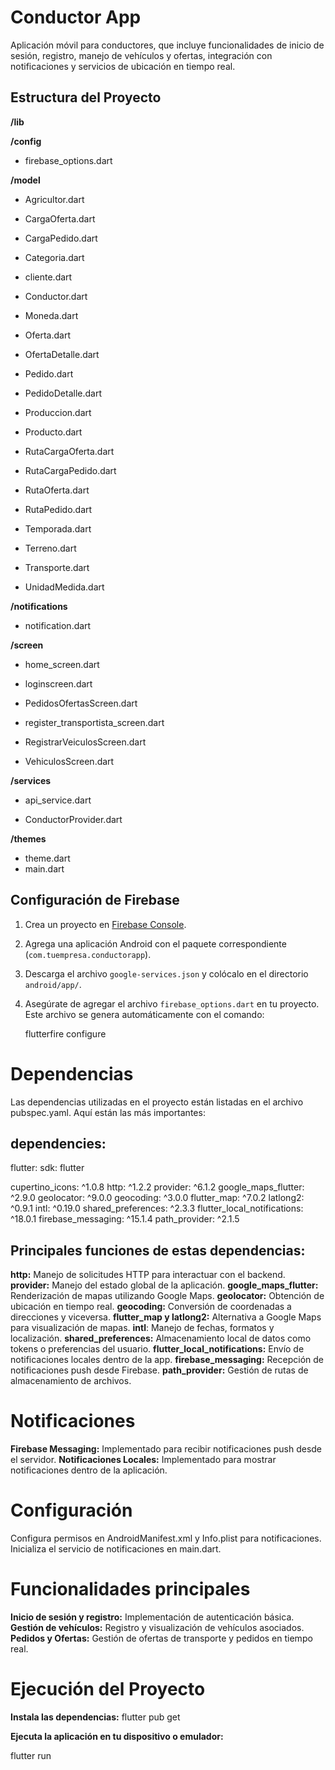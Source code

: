 # Conductor App

Aplicación móvil para conductores, que incluye funcionalidades de inicio de sesión, registro, manejo de vehículos y ofertas, integración con notificaciones y servicios de ubicación en tiempo real.

##
## Estructura del Proyecto

**/lib**

  **/config**
  
   - firebase_options.dart
    
  **/model**
  
   - Agricultor.dart
    
   - CargaOferta.dart
    
   - CargaPedido.dart
    
   - Categoria.dart
    
   - cliente.dart
    
   - Conductor.dart
    
   - Moneda.dart
    
   - Oferta.dart
    
   - OfertaDetalle.dart
    
   - Pedido.dart
    
   - PedidoDetalle.dart
    
   - Produccion.dart
    
   - Producto.dart
    
   - RutaCargaOferta.dart
    
   - RutaCargaPedido.dart
    
   - RutaOferta.dart
    
   - RutaPedido.dart
    
   - Temporada.dart
    
   - Terreno.dart
    
   - Transporte.dart
    
   - UnidadMedida.dart
    
  **/notifications**
  
   - notification.dart
    
  **/screen**
  
   - home_screen.dart
    
   - loginscreen.dart
     
   - PedidosOfertasScreen.dart
    
   - register_transportista_screen.dart
    
   - RegistrarVeiculosScreen.dart
    
   - VehiculosScreen.dart
    
  **/services**
  
   - api_service.dart
    
   - ConductorProvider.dart
    
  **/themes**
  
   - theme.dart
   - main.dart
##

## Configuración de Firebase

1. Crea un proyecto en [Firebase Console](https://console.firebase.google.com/).
2. Agrega una aplicación Android con el paquete correspondiente (`com.tuempresa.conductorapp`).
3. Descarga el archivo `google-services.json` y colócalo en el directorio `android/app/`.
4. Asegúrate de agregar el archivo `firebase_options.dart` en tu proyecto. Este archivo se genera automáticamente con el comando:

   flutterfire configure



# Dependencias
Las dependencias utilizadas en el proyecto están listadas en el archivo pubspec.yaml. Aquí están las más importantes:

## dependencies:
  flutter:
    sdk: flutter

  cupertino_icons: ^1.0.8
  http: ^1.2.2
  provider: ^6.1.2
  google_maps_flutter: ^2.9.0
  geolocator: ^9.0.0
  geocoding: ^3.0.0
  flutter_map: ^7.0.2
  latlong2: ^0.9.1
  intl: ^0.19.0
  shared_preferences: ^2.3.3
  flutter_local_notifications: ^18.0.1
  firebase_messaging: ^15.1.4
  path_provider: ^2.1.5

## Principales funciones de estas dependencias:
**http:** Manejo de solicitudes HTTP para interactuar con el backend.
**provider:** Manejo del estado global de la aplicación.
**google_maps_flutter:** Renderización de mapas utilizando Google Maps.
**geolocator:** Obtención de ubicación en tiempo real.
**geocoding:** Conversión de coordenadas a direcciones y viceversa.
**flutter_map y latlong2:** Alternativa a Google Maps para visualización de mapas.
**intl**: Manejo de fechas, formatos y localización.
**shared_preferences:** Almacenamiento local de datos como tokens o preferencias del usuario.
**flutter_local_notifications:** Envío de notificaciones locales dentro de la app.
**firebase_messaging:** Recepción de notificaciones push desde Firebase.
**path_provider:** Gestión de rutas de almacenamiento de archivos.

# Notificaciones

**Firebase Messaging:** Implementado para recibir notificaciones push desde el servidor.
**Notificaciones Locales:** Implementado para mostrar notificaciones dentro de la aplicación.


# Configuración

Configura permisos en AndroidManifest.xml y Info.plist para notificaciones.
Inicializa el servicio de notificaciones en main.dart.

# Funcionalidades principales
**Inicio de sesión y registro:** Implementación de autenticación básica.
**Gestión de vehículos:** Registro y visualización de vehículos asociados.
**Pedidos y Ofertas:** Gestión de ofertas de transporte y pedidos en tiempo real.


# Ejecución del Proyecto

**Instala las dependencias:**
flutter pub get

**Ejecuta la aplicación en tu dispositivo o emulador:**

flutter run
